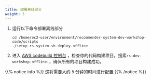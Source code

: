 ```yaml
---
title: 部署离线部分
weight: 3
---
```


1. 运行以下命令部署离线部分

    ``` 
    cd /home/ec2-user/environment/recommender-system-dev-workshop-code/scripts
    ./setup-rs-system.sh deploy-offline
    ```

2. 进入 [AWS codebuild 控制台](https://console.aws.amazon.com/codesuite/codebuild/projects) ，检查你的代码构建项目，搜索`rs-dev-workshop-offline-`，确保所有的项目构建成功。


{{% notice info %}}
这将需要大约 5 分钟的时间进行配置
{{% /notice %}}







